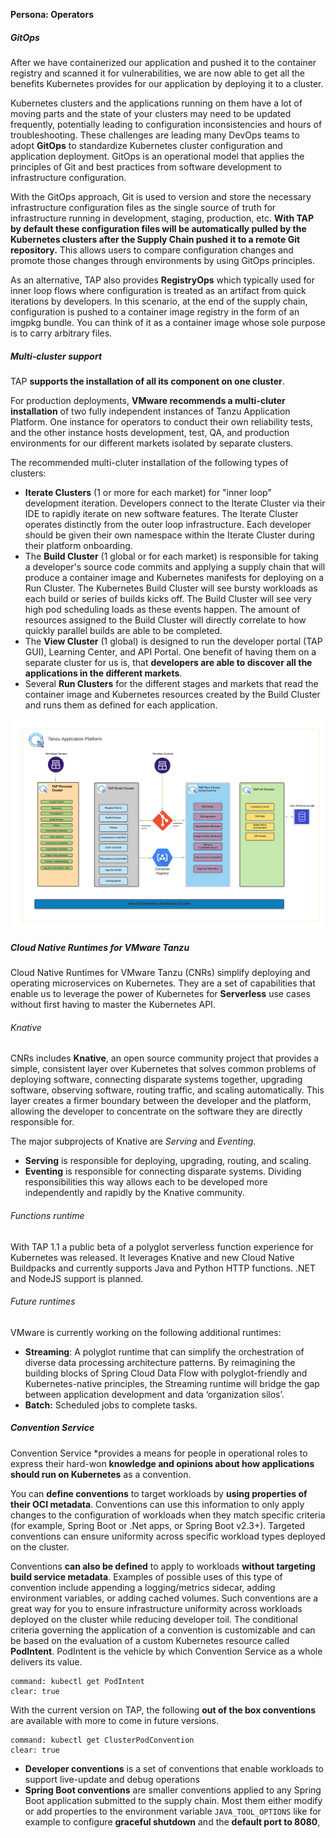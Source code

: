 **Persona: Operators**

##### GitOps

After we have containerized our application and pushed it to the container registry and scanned it for vulnerabilities, we are now able to get all the benefits Kubernetes provides for our application by deploying it to a cluster.

Kubernetes clusters and the applications running on them have a lot of moving parts and the state of your clusters may need to be updated frequently, potentially leading to configuration inconsistencies and hours of troubleshooting. These challenges are leading many DevOps teams to adopt **GitOps** to standardize Kubernetes cluster configuration and application deployment. GitOps is an operational model that applies the principles of Git and best practices from software development to infrastructure configuration. 

With the GitOps approach, Git is used to version and store the necessary infrastructure configuration files as the single source of truth for infrastructure running in development, staging, production, etc. 
**With TAP by default these configuration files will be automatically pulled by the Kubernetes clusters after the Supply Chain pushed it to a remote Git repository.** 
This allows users to compare configuration changes and promote those changes through environments by using GitOps principles.

As an alternative, TAP also provides **RegistryOps** which typically used for inner loop flows where configuration is treated as an artifact from quick iterations by developers. In this scenario, at the end of the supply chain, configuration is pushed to a container image registry in the form of an imgpkg bundle. You can think of it as a container image whose sole purpose is to carry arbitrary files.

##### Multi-cluster support
TAP **supports the installation of all its component on one cluster**.

For production deployments, **VMware recommends a multi-cluter installation** of two fully independent instances of Tanzu Application Platform. 
One instance for operators to conduct their own reliability tests, and the other instance hosts development, test, QA, and production environments for our different markets isolated by separate clusters.

The recommended multi-cluter installation of the following types of clusters:
- **Iterate Clusters** (1 or more for each market) for "inner loop" development iteration. Developers connect to the Iterate Cluster via their IDE to rapidly iterate on new software features. The Iterate Cluster operates distinctly from the outer loop infrastructure. Each developer should be given their own namespace within the Iterate Cluster during their platform onboarding.
- The **Build Cluster** (1 global or for each market) is responsible for taking a developer's source code commits and applying a supply chain that will produce a container image and Kubernetes manifests for deploying on a Run Cluster. The Kubernetes Build Cluster will see bursty workloads as each build or series of builds kicks off. The Build Cluster will see very high pod scheduling loads as these events happen. The amount of resources assigned to the Build Cluster will directly correlate to how quickly parallel builds are able to be completed.
- The **View Cluster** (1 global) is designed to run the developer portal (TAP GUI), Learning Center, and API Portal. One benefit of having them on a separate cluster for us is, that **developers are able to discover all the applications in the different markets**.
- Several **Run Clusters** for the different stages and markets that read the container image and Kubernetes resources created by the Build Cluster and runs them as defined for each application.

![TAP mulit-cluster architecture](../images/reference-architecture.png)

##### Cloud Native Runtimes for VMware Tanzu

Cloud Native Runtimes for VMware Tanzu (CNRs) simplify deploying and operating microservices on Kubernetes. They are a set of capabilities that enable us to leverage the power of Kubernetes for **Serverless** use cases without first having to master the Kubernetes API.

###### Knative
CNRs includes **Knative**, an open source community project that provides a simple, consistent layer over Kubernetes that solves common problems of deploying software, connecting disparate systems together, upgrading software, observing software, routing traffic, and scaling automatically. This layer creates a firmer boundary between the developer and the platform, allowing the developer to concentrate on the software they are directly responsible for.

The major subprojects of Knative are *Serving* and *Eventing*.
- **Serving** is responsible for deploying, upgrading, routing, and scaling. 
- **Eventing** is responsible for connecting disparate systems. Dividing responsibilities this way allows each to be developed more independently and rapidly by the Knative community.

###### Functions runtime
With TAP 1.1 a public beta of a polyglot serverless function experience for Kubernetes was released. 
It leverages Knative and new Cloud Native Buildpacks and currently supports Java and Python HTTP functions. .NET and NodeJS support is planned.

###### Future runtimes
VMware is currently working on the following additional runtimes:
- **Streaming**: A polyglot runtime that can simplify the orchestration of diverse data processing architecture patterns. By reimagining the building blocks of Spring Cloud Data Flow with polyglot-friendly and Kubernetes-native principles, the Streaming runtime will bridge the gap between application development and data ‘organization silos’.
- **Batch:** Scheduled jobs to complete tasks.

##### Convention Service

Convention Service *provides a means for people in operational roles to express their hard-won **knowledge and opinions about how applications should run on Kubernetes** as a convention. 

You can **define conventions** to target workloads by **using properties of their OCI metadata**.
Conventions can use this information to only apply changes to the configuration of workloads when they match specific criteria (for example, Spring Boot or .Net apps, or Spring Boot v2.3+). Targeted conventions can ensure uniformity across specific workload types deployed on the cluster.

Conventions **can also be defined** to apply to workloads **without targeting build service metadata**. Examples of possible uses of this type of convention include appending a logging/metrics sidecar, adding environment variables, or adding cached volumes. Such conventions are a great way for you to ensure infrastructure uniformity across workloads deployed on the cluster while reducing developer toil.
The conditional criteria governing the application of a convention is customizable and can be based on the evaluation of a custom Kubernetes resource called **PodIntent**. PodIntent is the vehicle by which Convention Service as a whole delivers its value.
```terminal:execute
command: kubectl get PodIntent
clear: true
```

With the current version on TAP, the following **out of the box conventions** are available with more to come in future versions.
```terminal:execute
command: kubectl get ClusterPodConvention
clear: true
```
- **Developer conventions** is a set of conventions that enable workloads to support live-update and debug operations
- **Spring Boot conventions** are smaller conventions applied to any Spring Boot application submitted to the supply chain. Most them either modify or add properties to the environment variable `JAVA_TOOL_OPTIONS` like for example to configure **graceful shutdown** and the **default port to 8080**,  
